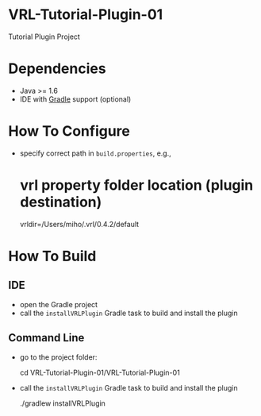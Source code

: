 # VRL-Tutorial-Plugin-01

Tutorial Plugin Project

# Dependencies

- Java >= 1.6
- IDE with [Gradle](http://www.gradle.org/) support (optional)

# How To Configure

- specify correct path in `build.properties`, e.g.,
    
    # vrl property folder location (plugin destination)
    vrldir=/Users/miho/.vrl/0.4.2/default

# How To Build

## IDE

- open the Gradle project
- call the `installVRLPlugin` Gradle task to build and install the plugin

## Command Line

- go to the project folder:

    cd VRL-Tutorial-Plugin-01/VRL-Tutorial-Plugin-01

- call the `installVRLPlugin` Gradle task to build and install the plugin
  
    ./gradlew installVRLPlugin



